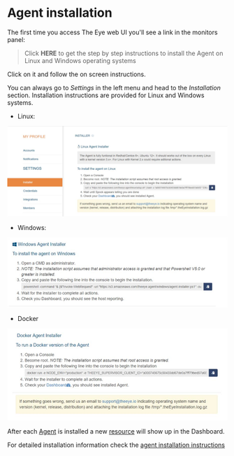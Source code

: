 # Agent installation

The first time you access The Eye web UI you'll see a link in the monitors panel:

> Click __HERE__ to get the step by step instructions to install the Agent on Linux and Windows operating systems

Click on it and follow the on screen instructions.

You can always go to _Settings_ in the left menu and head to the _Installation_ section. Installation instructions are provided for Linux and Windows systems.

* Linux:

![linux install](https://raw.githubusercontent.com/CGastrell/theeye-docs/master/images/LinuxAgentInstall.jpg)

* Windows:

![windows install](https://raw.githubusercontent.com/CGastrell/theeye-docs/master/images/WindowsAgentInstall.jpg)

* Docker

![docker install](https://raw.githubusercontent.com/CGastrell/theeye-docs/master/images/DockerAgentInstall.jpg)

After each [Agent](../the-eye-agent) is installed a new [resource](../core-concepts/resources.md) will show up in the Dashboard.

For detailed installation information check the [agent installation instructions](../the-eye-agent/installation.md)
